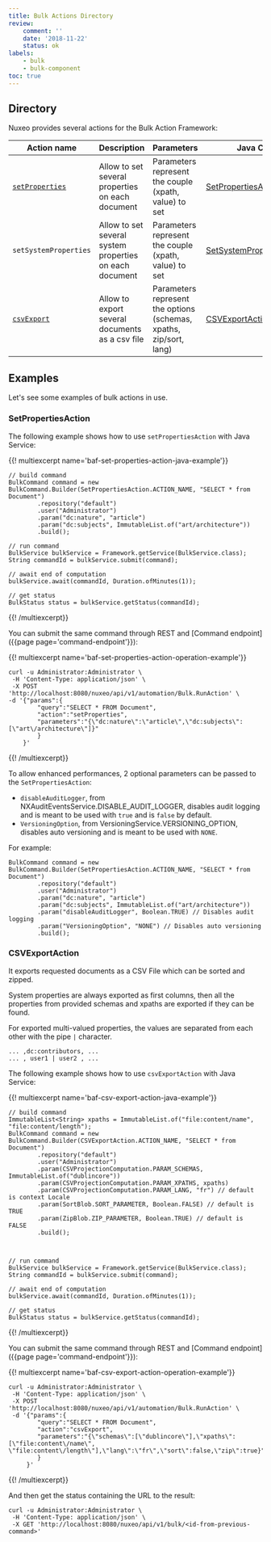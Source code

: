 ```yaml
---
title: Bulk Actions Directory
review:
    comment: ''
    date: '2018-11-22'
    status: ok
labels:
    - bulk
    - bulk-component
toc: true
---
```


## Directory

Nuxeo provides several actions for the Bulk Action Framework:

| Action name                             | Description                                             | Parameters                                                         | Java Class                                                                                                                                      |
| --------------------------------------- | ------------------------------------------------------- | ------------------------------------------------------------------ | ----------------------------------------------------------------------------------------------------------------------------------------------- |
| [`setProperties`](#setpropertiesaction) | Allow to set several properties on each document        | Parameters represent the couple (xpath, value) to set              | [SetPropertiesAction](http://community.nuxeo.com/api/nuxeo/latest/javadoc/org/nuxeo/ecm/core/bulk/action/SetPropertiesAction.html)              |
| `setSystemProperties`                   | Allow to set several system properties on each document | Parameters represent the couple (xpath, value) to set              | [SetSystemPropertiesAction](http://community.nuxeo.com/api/nuxeo/latest/javadoc/org/nuxeo/ecm/core/bulk/action/SetSystemPropertiesAction.html)  |
| [`csvExport`](#csvexportaction)         | Allow to export several documents as a csv file         | Parameters represent the options (schemas, xpaths, zip/sort, lang) | [CSVExportAction](http://community.nuxeo.com/api/nuxeo/latest/javadoc/org/nuxeo/ecm/platform/csv/export/action/CSVExportAction.html)            |

## Examples

Let's see some examples of bulk actions in use.

### SetPropertiesAction

The following example shows how to use `setPropertiesAction` with Java Service:

{{! multiexcerpt name='baf-set-properties-action-java-example'}}
```
// build command
BulkCommand command = new BulkCommand.Builder(SetPropertiesAction.ACTION_NAME, "SELECT * from Document")
        .repository("default")
        .user("Administrator")
        .param("dc:nature", "article")
        .param("dc:subjects", ImmutableList.of("art/architecture"))
        .build();

// run command
BulkService bulkService = Framework.getService(BulkService.class);
String commandId = bulkService.submit(command);

// await end of computation
bulkService.await(commandId, Duration.ofMinutes(1));

// get status
BulkStatus status = bulkService.getStatus(commandId);
```
{{! /multiexcerpt}}

You can submit the same command through REST and [Command endpoint]({{page page='command-endpoint'}}):

{{! multiexcerpt name='baf-set-properties-action-operation-example'}}
```
curl -u Administrator:Administrator \
 -H 'Content-Type: application/json' \
 -X POST 'http://localhost:8080/nuxeo/api/v1/automation/Bulk.RunAction' \
-d '{"params":{
        "query":"SELECT * FROM Document",
        "action":"setProperties",
        "parameters":"{\"dc:nature\":\"article\",\"dc:subjects\":[\"art\/architecture\"]}"
        }
    }'
```
{{! /multiexcerpt}}

To allow enhanced performances, 2 optional parameters can be passed to the `SetPropertiesAction`:

- `disableAuditLogger`, from NXAuditEventsService.DISABLE_AUDIT_LOGGER, disables audit logging and is meant to be used with `true` and is `false` by default.
- `VersioningOption`, from VersioningService.VERSIONING_OPTION, disables auto versioning and is meant to be used with `NONE`.

For example:
```
BulkCommand command = new BulkCommand.Builder(SetPropertiesAction.ACTION_NAME, "SELECT * from Document")
        .repository("default")
        .user("Administrator")
        .param("dc:nature", "article")
        .param("dc:subjects", ImmutableList.of("art/architecture"))
        .param("disableAuditLogger", Boolean.TRUE) // Disables audit logging
        .param("VersioningOption", "NONE") // Disables auto versioning
        .build();
```

### CSVExportAction

It exports requested documents as a CSV File which can be sorted and zipped.

System properties are always exported as first columns, then all the properties from provided schemas and xpaths are exported if they can be found.

For exported multi-valued properties, the values are separated from each other with the pipe `|` character.

```
... ,dc:contributors, ...
... , user1 | user2 , ...  
```

The following example shows how to use `csvExportAction` with Java Service:

{{! multiexcerpt name='baf-csv-export-action-java-example'}}
```
// build command
ImmutableList<String> xpaths = ImmutableList.of("file:content/name", "file:content/length");
BulkCommand command = new BulkCommand.Builder(CSVExportAction.ACTION_NAME, "SELECT * from Document")
        .repository("default")
        .user("Administrator")
        .param(CSVProjectionComputation.PARAM_SCHEMAS, ImmutableList.of("dublincore"))
        .param(CSVProjectionComputation.PARAM_XPATHS, xpaths)
        .param(CSVProjectionComputation.PARAM_LANG, "fr") // default is context Locale
        .param(SortBlob.SORT_PARAMETER, Boolean.FALSE) // default is TRUE
        .param(ZipBlob.ZIP_PARAMETER, Boolean.TRUE) // default is FALSE
        .build();



// run command
BulkService bulkService = Framework.getService(BulkService.class);
String commandId = bulkService.submit(command);

// await end of computation
bulkService.await(commandId, Duration.ofMinutes(1));

// get status
BulkStatus status = bulkService.getStatus(commandId);
```
{{! /multiexcerpt}}

You can submit the same command through REST and [Command endpoint]({{page page='command-endpoint'}}):

{{! multiexcerpt name='baf-csv-export-action-operation-example'}}
```
curl -u Administrator:Administrator \
 -H 'Content-Type: application/json' \
 -X POST 'http://localhost:8080/nuxeo/api/v1/automation/Bulk.RunAction' \
 -d '{"params":{
        "query":"SELECT * FROM Document",
        "action":"csvExport",
        "parameters":"{\"schemas\":[\"dublincore\"],\"xpaths\":[\"file:content\/name\", \"file:content\/length\"],\"lang\":\"fr\",\"sort\":false,\"zip\":true}"
	    }
     }'

```
{{! /multiexcerpt}}

And then get the status containing the URL to the result:

```
curl -u Administrator:Administrator \
 -H 'Content-Type: application/json' \
 -X GET 'http://localhost:8080/nuxeo/api/v1/bulk/<id-from-previous-command>'
```
